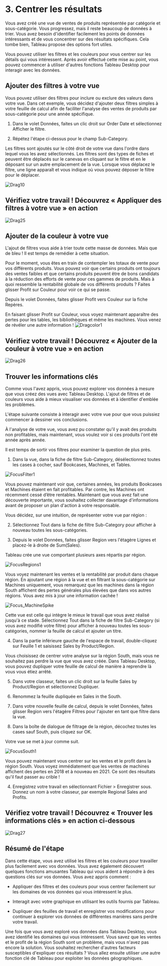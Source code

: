 # 3. Centrer les résultats

Vous avez créé une vue de ventes de produits représentée par catégorie et sous-catégorie. Vous progressez, mais il reste beaucoup de données à trier. Vous avez besoin d'identifier facilement les points de données intéressants et de vous concentrer sur des résultats spécifiques. Cela tombe bien, Tableau propose des options fort utiles.

Vous pouvez utiliser les filtres et les couleurs pour vous centrer sur les détails qui vous intéressent. Après avoir effectué cette mise au point, vous pouvez commencer à utiliser d'autres fonctions Tableau Desktop pour interagir avec les données.

## Ajouter des filtres à votre vue

Vous pouvez utiliser des filtres pour inclure ou exclure des valeurs dans votre vue. Dans cet exemple, vous décidez d'ajouter deux filtres simples à votre feuille de calcul afin de faciliter l'analyse des ventes de produits par sous-catégorie pour une année spécifique.

1. Dans le volet Données, faites un clic droit sur Order Date et sélectionnez Afficher le filtre.

2. Répétez l'étape ci-dessus pour le champ Sub-Category.

Les filtres sont ajoutés sur le côté droit de votre vue dans l'ordre dans lequel vous les avez sélectionnés. Les filtres sont des types de fiches et peuvent être déplacés sur le canevas en cliquant sur le filtre et en le déposant sur un autre emplacement de la vue. Lorsque vous déplacez le filtre, une ligne apparaît et vous indique où vous pouvez déposer le filtre pour le déplacer.

![Drag10](https://user-images.githubusercontent.com/73080397/204225503-1ec5fe1b-5c46-48d0-b0bc-0c0c348374c1.png)

## Vérifiez votre travail ! Découvrez « Appliquer des filtres à votre vue » en action

![Drag25](https://user-images.githubusercontent.com/73080397/204225601-41acaba0-61a7-4747-8ac7-0e3d34015748.gif)

## Ajouter de la couleur à votre vue

L'ajout de filtres vous aide à trier toute cette masse de données. Mais que de bleu ! Il est temps de remédier à cette situation.

Pour le moment, vous êtes en train de contempler les totaux de vente pour vos différents produits. Vous pouvez voir que certains produits ont toujours des ventes faibles et que certains produits peuvent être de bons candidats à la réduction des efforts de vente pour ces gammes de produits. Mais à quoi ressemble la rentabilité globale de vos différents produits ? Faites glisser Profit sur Couleur pour voir ce qui se passe.

Depuis le volet Données, faites glisser Profit vers Couleur sur la fiche Repères.

En faisant glisser Profit sur Couleur, vous voyez maintenant apparaître des pertes pour les tables, les bibliothèques et même les machines. Vous venez de révéler une autre information !
![Dragcolor1](https://user-images.githubusercontent.com/73080397/204225667-dfc978e0-3963-4734-a313-1ff4ab1aec60.png)

## Vérifiez votre travail ! Découvrez « Ajouter de la couleur à votre vue » en action

![Drag26](https://user-images.githubusercontent.com/73080397/204225720-0c3f7eaf-8c8b-494c-9549-bb90736d6d56.gif)

## Trouver les informations clés
Comme vous l'avez appris, vous pouvez explorer vos données à mesure que vous créez des vues avec Tableau Desktop. L'ajout de filtres et de couleurs vous aide à mieux visualiser vos données et à identifier d'emblée les problèmes.

L'étape suivante consiste à interagir avec votre vue pour que vous puissiez commencer à dessiner vos conclusions.

À l'analyse de votre vue, vous avez pu constater qu'il y avait des produits non profitables, mais maintenant, vous voulez voir si ces produits l'ont été année après année.

Il est temps de sortir vos filtres pour examiner la question de plus près.

1. Dans la vue, dans la fiche de filtre Sub-Category, désélectionnez toutes les cases à cocher, sauf Bookcases, Machines, et Tables.

![FocusFilter1](https://user-images.githubusercontent.com/73080397/204225810-1a47aa0a-1f42-413d-b2e8-07cf973ed955.png)

Vous pouvez maintenant voir que, certaines années, les produits Bookcases et Machines étaient en fait profitables. Par contre, les Machines ont récemment cessé d’être rentables. Maintenant que vous avez fait une découverte importante, vous souhaitez collecter davantage d'informations avant de proposer un plan d'action à votre responsable.

Vous décidez, sur une intuition, de représenter votre vue par région :

2. Sélectionnez Tout dans la fiche de filtre Sub-Category pour afficher à nouveau toutes les sous-catégories.

3. Depuis le volet Données, faites glisser Region vers l'étagère Lignes et placez-le à droite de Sum(Sales).

Tableau crée une vue comportant plusieurs axes répartis par région.

![FocusRegions1](https://user-images.githubusercontent.com/73080397/204225936-950ef381-2a22-419d-af85-1ff978666206.png)

Vous voyez maintenant les ventes et la rentabilité par produit dans chaque région. En ajoutant une région à la vue et en filtrant la sous-catégorie sur Machines uniquement, vous remarquez que les machines dans la région South affichent des pertes générales plus élevées que dans vos autres régions. Vous avez mis à jour une information cachée !

![Focus_MachineSpike](https://user-images.githubusercontent.com/73080397/204226008-34e07899-0a2c-42af-8bbf-23d1dbc11abf.png)

Cette vue est celle qui intègre le mieux le travail que vous avez réalisé jusqu'à ce stade. Sélectionnez Tout dans la fiche de filtre Sub-Category (si vous avez modifié votre filtre) pour afficher à nouveau toutes les sous-catégories, nommer la feuille de calcul et ajouter un titre.

4. Dans la partie inférieure gauche de l'espace de travail, double-cliquez sur Feuille 1 et saisissez Sales by Product/Region.

Vous choisissez de centrer votre analyse sur la région South, mais vous ne souhaitez pas perdre la vue que vous avez créée. Dans Tableau Desktop, vous pouvez dupliquer votre feuille de calcul de manière à reprendre là vous vous étiez arrêté.

5. Dans votre classeur, faites un clic droit sur la feuille Sales by Product/Region et sélectionnez Dupliquer.

6. Renommez la feuille dupliquée en Sales in the South.

7. Dans votre nouvelle feuille de calcul, depuis le volet Données, faites glisser Region vers l'étagère Filtres pour l'ajouter en tant que filtre dans la vue.

8. Dans la boîte de dialogue de filtrage de la région, décochez toutes les cases sauf South, puis cliquez sur OK.

Votre vue se met à jour comme suit.

![FocusSouth1](https://user-images.githubusercontent.com/73080397/204226157-09c6f1c6-bdcf-4fc5-ac39-bf262ed879fa.png)

Vous pouvez maintenant vous centrer sur les ventes et le profit dans la région South. Vous voyez immédiatement que les ventes de machines affichent des pertes en 2018 et à nouveau en 2021. Ce sont des résultats qu'il faut passer au crible !

4. Enregistrez votre travail en sélectionnant Fichier > Enregistrer sous. Donnez un nom à votre classeur, par exemple Regional Sales and Profits.

## Vérifiez votre travail ! Découvrez « Trouver les informations clés » en action ci-dessous

![Drag27](https://user-images.githubusercontent.com/73080397/204226361-4127fc2c-f82c-4052-a8e1-a4b2f207e242.gif)

## Résumé de l'étape

Dans cette étape, vous avez utilisé les filtres et les couleurs pour travailler plus facilement avec vos données. Vous avez également découvert quelques fonctions amusantes Tableau qui vous aident à répondre à des questions clés sur vos données. Vous avez appris comment :

* Appliquer des filtres et des couleurs pour vous centrer facilement sur les domaines de vos données qui vous intéressent le plus.

* Interagit avec votre graphique en utilisant les outils fournis par Tableau.

* Dupliquer des feuilles de travail et enregistrer vos modifications pour continuer à explorer vos données de différentes manières sans perdre votre travail.

Une fois que vous avez exploré vos données dans Tableau Desktop, vous avez identifié les domaines qui vous intéressent. Vous savez que les ventes et le profit de la région South sont un problème, mais vous n'avez pas encore la solution. Vous souhaitez rechercher d'autres facteurs susceptibles d'expliquer ces résultats ? Vous allez ensuite utiliser une autre fonction clé de Tableau pour exploiter les données géographiques.

